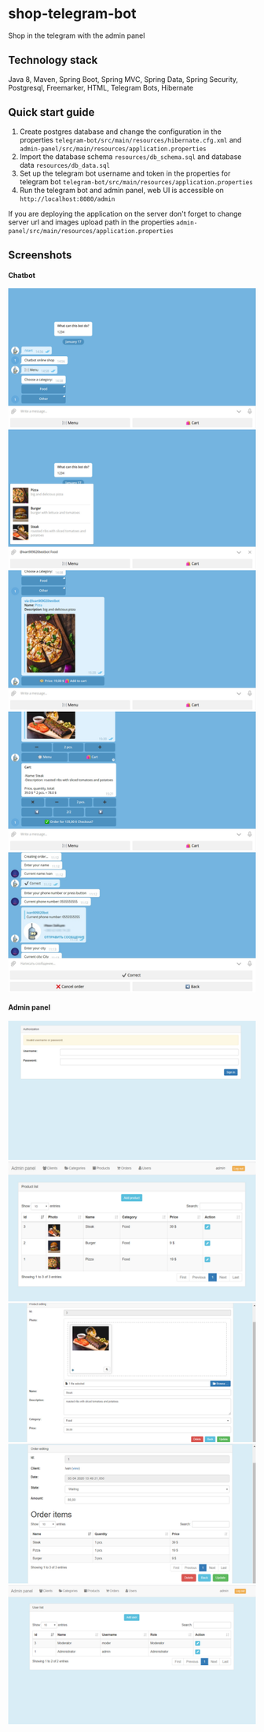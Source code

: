 # shop-telegram-bot
Shop in the telegram with the admin panel

## Technology stack
Java 8, Maven, Spring Boot, Spring MVC, Spring Data, Spring Security, Postgresql, Freemarker, HTML, Telegram Bots, Hibernate

## Quick start guide
1. Create postgres database and change the configuration in the properties `telegram-bot/src/main/resources/hibernate.cfg.xml` and `admin-panel/src/main/resources/application.properties`
2. Import the database schema `resources/db_schema.sql` and database data `resources/db_data.sql`
3. Set up the telegram bot username and token in the properties for telegram bot `telegram-bot/src/main/resources/application.properties`
4. Run the telegram bot and admin panel, web UI is accessible on `http://localhost:8080/admin`

If you are deploying the application on the server don't forget to change server url and images upload path in the properties `admin-panel/src/main/resources/application.properties`

## Screenshots
#### Chatbot
![](resources/images/1.jpg)
![](resources/images/2.jpg)
![](resources/images/3.jpg)
![](resources/images/4.jpg)
![](resources/images/5.jpg)
#### Admin panel
![](resources/images/6.jpg)
![](resources/images/7.jpg)
![](resources/images/8.jpg)
![](resources/images/9.jpg)
![](resources/images/10.jpg)
